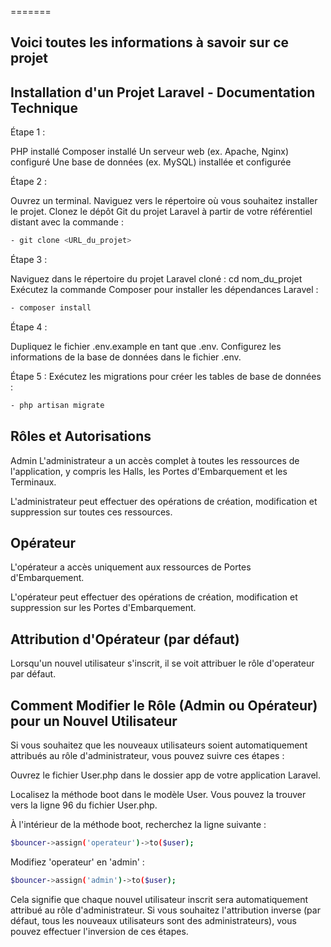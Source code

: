 =======

## Voici toutes les informations à savoir sur ce projet
## Installation d'un Projet Laravel - Documentation Technique
Étape 1 :

PHP installé Composer installé Un serveur web (ex. Apache, Nginx) configuré Une base de données (ex. MySQL) installée et configurée

Étape 2 :

Ouvrez un terminal. Naviguez vers le répertoire où vous souhaitez installer le projet. Clonez le dépôt Git du projet Laravel à partir de votre référentiel distant avec la commande :
```bash
- git clone <URL_du_projet>
```
Étape 3 :

Naviguez dans le répertoire du projet Laravel cloné : cd nom_du_projet Exécutez la commande Composer pour installer les dépendances Laravel :
```bash
- composer install
```
Étape 4 :

Dupliquez le fichier .env.example en tant que .env. Configurez les informations de la base de données dans le fichier .env.

Étape 5 : Exécutez les migrations pour créer les tables de base de données :
```bash
- php artisan migrate
```
## Rôles et Autorisations
Admin
L'administrateur a un accès complet à toutes les ressources de l'application, y compris les Halls, les Portes d'Embarquement et les Terminaux.

L'administrateur peut effectuer des opérations de création, modification et suppression sur toutes ces ressources.

## Opérateur
L'opérateur a accès uniquement aux ressources de Portes d'Embarquement.

L'opérateur peut effectuer des opérations de création, modification et suppression sur les Portes d'Embarquement.

## Attribution d'Opérateur (par défaut)
Lorsqu'un nouvel utilisateur s'inscrit, il se voit attribuer le rôle d'operateur par défaut.

## Comment Modifier le Rôle (Admin ou Opérateur) pour un Nouvel Utilisateur
Si vous souhaitez que les nouveaux utilisateurs soient automatiquement attribués au rôle d'administrateur, vous pouvez suivre ces étapes :

Ouvrez le fichier User.php dans le dossier app de votre application Laravel.

Localisez la méthode boot dans le modèle User. Vous pouvez la trouver vers la ligne 96 du fichier User.php.

À l'intérieur de la méthode boot, recherchez la ligne suivante :
```bash
$bouncer->assign('operateur')->to($user);
```
Modifiez 'operateur' en 'admin' :
```bash
$bouncer->assign('admin')->to($user);
```
Cela signifie que chaque nouvel utilisateur inscrit sera automatiquement attribué au rôle d'administrateur. Si vous souhaitez l'attribution inverse (par défaut, tous les nouveaux utilisateurs sont des administrateurs), vous pouvez effectuer l'inversion de ces étapes.
